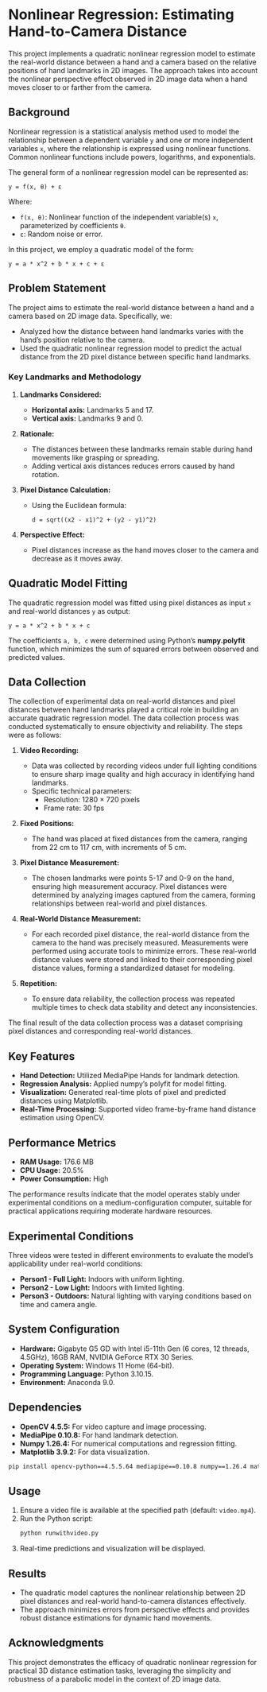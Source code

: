 # Nonlinear Regression: Estimating Hand-to-Camera Distance

This project implements a quadratic nonlinear regression model to estimate the real-world distance between a hand and a camera based on the relative positions of hand landmarks in 2D images. The approach takes into account the nonlinear perspective effect observed in 2D image data when a hand moves closer to or farther from the camera.

## Background

Nonlinear regression is a statistical analysis method used to model the relationship between a dependent variable `y` and one or more independent variables `x`, where the relationship is expressed using nonlinear functions. Common nonlinear functions include powers, logarithms, and exponentials. 

The general form of a nonlinear regression model can be represented as:

```
y = f(x, θ) + ε
```

Where:
- `f(x, θ)`: Nonlinear function of the independent variable(s) `x`, parameterized by coefficients `θ`.
- `ε`: Random noise or error.

In this project, we employ a quadratic model of the form:

```
y = a * x^2 + b * x + c + ε
```

## Problem Statement

The project aims to estimate the real-world distance between a hand and a camera based on 2D image data. Specifically, we:
- Analyzed how the distance between hand landmarks varies with the hand’s position relative to the camera.
- Used the quadratic nonlinear regression model to predict the actual distance from the 2D pixel distance between specific hand landmarks.

### Key Landmarks and Methodology
1. **Landmarks Considered:**
   - **Horizontal axis:** Landmarks 5 and 17.
   - **Vertical axis:** Landmarks 9 and 0.

2. **Rationale:**
   - The distances between these landmarks remain stable during hand movements like grasping or spreading.
   - Adding vertical axis distances reduces errors caused by hand rotation.

3. **Pixel Distance Calculation:**
   - Using the Euclidean formula:
     
     ```
     d = sqrt((x2 - x1)^2 + (y2 - y1)^2)
     ```

4. **Perspective Effect:**
   - Pixel distances increase as the hand moves closer to the camera and decrease as it moves away.

## Quadratic Model Fitting

The quadratic regression model was fitted using pixel distances as input `x` and real-world distances `y` as output:

```
y = a * x^2 + b * x + c
```

The coefficients `a, b, c` were determined using Python’s **numpy.polyfit** function, which minimizes the sum of squared errors between observed and predicted values.

## Data Collection

The collection of experimental data on real-world distances and pixel distances between hand landmarks played a critical role in building an accurate quadratic regression model. The data collection process was conducted systematically to ensure objectivity and reliability. The steps were as follows:

1. **Video Recording:**
   - Data was collected by recording videos under full lighting conditions to ensure sharp image quality and high accuracy in identifying hand landmarks.
   - Specific technical parameters:
     - Resolution: 1280 × 720 pixels
     - Frame rate: 30 fps

2. **Fixed Positions:**
   - The hand was placed at fixed distances from the camera, ranging from 22 cm to 117 cm, with increments of 5 cm.

3. **Pixel Distance Measurement:**
   - The chosen landmarks were points 5-17 and 0-9 on the hand, ensuring high measurement accuracy. Pixel distances were determined by analyzing images captured from the camera, forming relationships between real-world and pixel distances.

4. **Real-World Distance Measurement:**
   - For each recorded pixel distance, the real-world distance from the camera to the hand was precisely measured. Measurements were performed using accurate tools to minimize errors. These real-world distance values were stored and linked to their corresponding pixel distance values, forming a standardized dataset for modeling.

5. **Repetition:**
   - To ensure data reliability, the collection process was repeated multiple times to check data stability and detect any inconsistencies.

The final result of the data collection process was a dataset comprising pixel distances and corresponding real-world distances.

## Key Features
- **Hand Detection:** Utilized MediaPipe Hands for landmark detection.
- **Regression Analysis:** Applied numpy’s polyfit for model fitting.
- **Visualization:** Generated real-time plots of pixel and predicted distances using Matplotlib.
- **Real-Time Processing:** Supported video frame-by-frame hand distance estimation using OpenCV.

## Performance Metrics
- **RAM Usage:** 176.6 MB
- **CPU Usage:** 20.5%
- **Power Consumption:** High

The performance results indicate that the model operates stably under experimental conditions on a medium-configuration computer, suitable for practical applications requiring moderate hardware resources.

## Experimental Conditions
Three videos were tested in different environments to evaluate the model’s applicability under real-world conditions:
- **Person1 - Full Light:** Indoors with uniform lighting.
- **Person2 - Low Light:** Indoors with limited lighting.
- **Person3 - Outdoors:** Natural lighting with varying conditions based on time and camera angle.

## System Configuration
- **Hardware:** Gigabyte G5 GD with Intel i5-11th Gen (6 cores, 12 threads, 4.5GHz), 16GB RAM, NVIDIA GeForce RTX 30 Series.
- **Operating System:** Windows 11 Home (64-bit).
- **Programming Language:** Python 3.10.15.
- **Environment:** Anaconda 9.0.

## Dependencies
- **OpenCV 4.5.5:** For video capture and image processing.
- **MediaPipe 0.10.8:** For hand landmark detection.
- **Numpy 1.26.4:** For numerical computations and regression fitting.
- **Matplotlib 3.9.2:** For data visualization.

```bash
pip install opencv-python==4.5.5.64 mediapipe==0.10.8 numpy==1.26.4 matplotlib==3.9.2
```

## Usage
1. Ensure a video file is available at the specified path (default: `video.mp4`).
2. Run the Python script:
   ```bash
   python runwithvideo.py
   ```
3. Real-time predictions and visualization will be displayed.

## Results
- The quadratic model captures the nonlinear relationship between 2D pixel distances and real-world hand-to-camera distances effectively.
- The approach minimizes errors from perspective effects and provides robust distance estimations for dynamic hand movements.

## Acknowledgments
This project demonstrates the efficacy of quadratic nonlinear regression for practical 3D distance estimation tasks, leveraging the simplicity and robustness of a parabolic model in the context of 2D image data.

